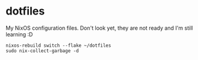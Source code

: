 # dotfiles

My NixOS configuration files. Don't look yet, they are not ready and I'm still learning :D

```
nixos-rebuild switch --flake ~/dotfiles
sudo nix-collect-garbage -d
```
